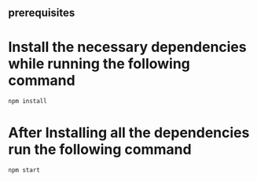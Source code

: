 ## prerequisites
# Install the necessary dependencies while running the following command

`npm install`

# After Installing all the dependencies run the following command

`npm start`